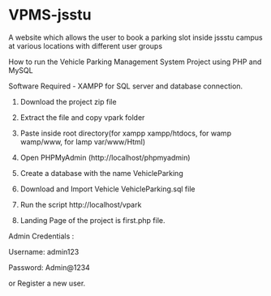 # VPMS-jsstu
A website which allows the user to book a parking slot inside jssstu campus at various locations with different user groups

How to run the Vehicle Parking Management System Project using PHP and MySQL

Software Required - XAMPP for SQL server and database connection.

1. Download the project zip file

2. Extract the file and copy vpark folder

3. Paste inside root directory(for xampp xampp/htdocs, for wamp wamp/www, for lamp var/www/Html)

4. Open PHPMyAdmin (http://localhost/phpmyadmin)

5. Create a database with the name VehicleParking

6. Download and Import Vehicle VehicleParking.sql file

7. Run the script http://localhost/vpark

8. Landing Page of the project is first.php file. 

Admin Credentials :

Username: admin123

Password: Admin@1234

or Register a new user.


